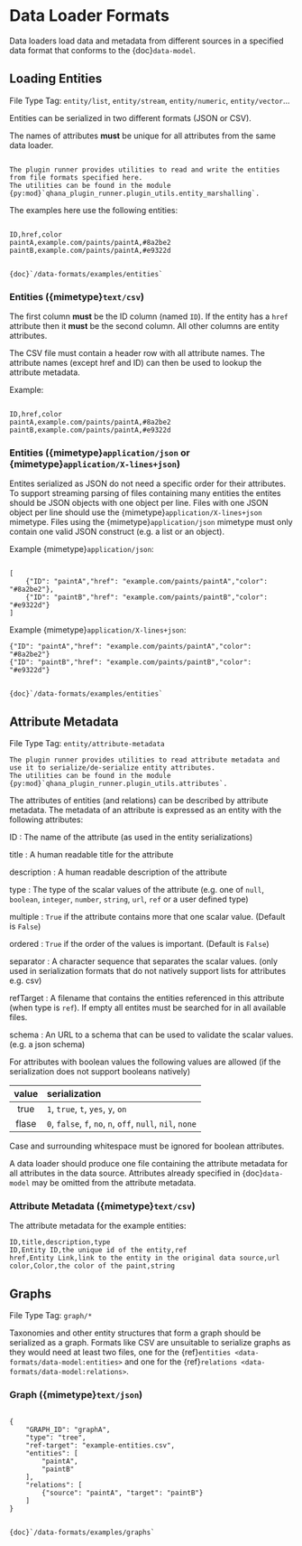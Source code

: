 # Data Loader Formats

Data loaders load data and metadata from different sources in a specified data format that conforms to the {doc}`data-model`.

## Loading Entities

File Type Tag: `entity/list`, `entity/stream`, `entity/numeric`, `entity/vector`...

Entities can be serialized in two different formats (JSON or CSV).

The names of attributes **must** be unique for all attributes from the same data loader.

```{note}

The plugin runner provides utilities to read and write the entities from file formats specified here.
The utilities can be found in the module {py:mod}`qhana_plugin_runner.plugin_utils.entity_marshalling`.
```

The examples here use the following entities:

```{csv-table}

ID,href,color
paintA,example.com/paints/paintA,#8a2be2
paintB,example.com/paints/paintA,#e9322d
```

```{seealso}

{doc}`/data-formats/examples/entities`
```


### Entities ({mimetype}`text/csv`)

The first column **must** be the ID column (named `ID`).
If the entity has a `href` attribute then it **must** be the second column.
All other columns are entity attributes.

The CSV file must contain a header row with all attribute names.
The attribute names (except href and ID) can then be used to lookup the attribute metadata.

Example:


```{code-block} text

ID,href,color
paintA,example.com/paints/paintA,#8a2be2
paintB,example.com/paints/paintA,#e9322d
```

### Entities ({mimetype}`application/json` or {mimetype}`application/X-lines+json`)

Entites serialized as JSON do not need a specific order for their attributes.
To support streaming parsing of files containing many entities the entites should be JSON objects with one object per line.
Files with one JSON object per line should use the {mimetype}`application/X-lines+json` mimetype.
Files using the {mimetype}`application/json` mimetype must only contain one valid JSON construct (e.g. a list or an object).

Example {mimetype}`application/json`:

```{code-block} json

[
    {"ID": "paintA","href": "example.com/paints/paintA","color": "#8a2be2"},
    {"ID": "paintB","href": "example.com/paints/paintB","color": "#e9322d"}
]
```

Example {mimetype}`application/X-lines+json`:

```{code-block} json
{"ID": "paintA","href": "example.com/paints/paintA","color": "#8a2be2"}
{"ID": "paintB","href": "example.com/paints/paintB","color": "#e9322d"}
```

```{seealso}

{doc}`/data-formats/examples/entities`
```


## Attribute Metadata

File Type Tag: `entity/attribute-metadata`

```{note}
The plugin runner provides utilities to read attribute metadata and use it to serialize/de-serialize entity attributes.
The utilities can be found in the module {py:mod}`qhana_plugin_runner.plugin_utils.attributes`.
```

The attributes of entities (and relations) can be described by attribute metadata.
The metadata of an attribute is expressed as an entity with the following attributes:

ID
:   The name of the attribute (as used in the entity serializations)

title
:   A human readable title for the attribute

description
:   A human readable description of the attribute

type
:   The type of the scalar values of the attribute (e.g. one of `null`, `boolean`, `integer`, `number`, `string`, `url`, `ref` or a user defined type)

multiple
:   `True` if the attribute contains more that one scalar value. (Default is `False`)

ordered
:   `True` if the order of the values is important. (Default is `False`)

separator
:   A character sequence that separates the scalar values. (only used in serialization formats that do not natively support lists for attributes e.g. csv)

refTarget
:   A filename that contains the entities referenced in this attribute (when type is `ref`). If empty all entites must be searched for in all available files.

schema
:   An URL to a schema that can be used to validate the scalar values. (e.g. a json schema)


For attributes with boolean values the following values are allowed (if the serialization does not support booleans natively)

| value | serialization                                              |
|:-----:|:-----------------------------------------------------------|
| true  | `1`, `true`, `t`, `yes`, `y`, `on`                         |
| flase | `0`, `false`, `f`, `no`, `n`, `off`, `null`, `nil`, `none` |

Case and surrounding whitespace must be ignored for boolean attributes.

A data loader should produce one file containing the attribute metadata for all attributes in the data source.
Attributes already specified in {doc}`data-model` may be omitted from the attribute metadata.


### Attribute Metadata ({mimetype}`text/csv`)

The attribute metadata for the example entities:

```{code-block} text
ID,title,description,type
ID,Entity ID,the unique id of the entity,ref
href,Entity Link,link to the entity in the original data source,url
color,Color,the color of the paint,string
```

## Graphs

File Type Tag: `graph/*`

Taxonomies and other entity structures that form a graph should be serialized as a graph.
Formats like CSV are unsuitable to serialize graphs as they would need at least two files, one for the {ref}`entities <data-formats/data-model:entities>` and one for the {ref}`relations <data-formats/data-model:relations>`.

### Graph ({mimetype}`text/json`)

```{code-block} json

{
    "GRAPH_ID": "graphA",
    "type": "tree",
    "ref-target": "example-entities.csv",
    "entities": [
        "paintA",
        "paintB"
    ],
    "relations": [
        {"source": "paintA", "target": "paintB"}
    ]
}
```

```{seealso}

{doc}`/data-formats/examples/graphs`
```
